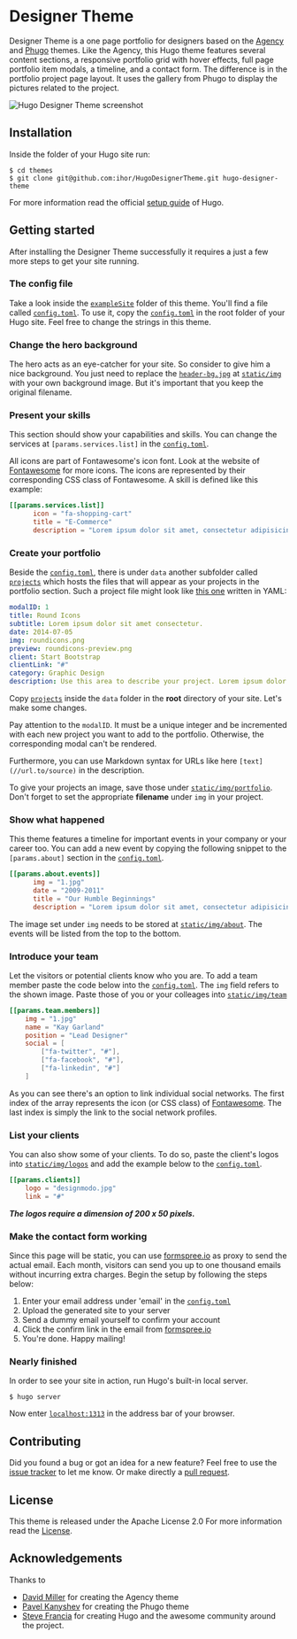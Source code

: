 # Designer Theme

Designer Theme is a one page portfolio for designers based on the [Agency](https://themes.gohugo.io/theme/agency/) and [Phugo](https://github.com/aerohub/phugo) themes. Like the Agency, this Hugo theme features several content sections, a responsive portfolio grid with hover effects, full page portfolio item modals, a timeline, and a contact form. The difference is in the portfolio project page layout. It uses the gallery from Phugo to display the pictures related to the project.

![Hugo Designer Theme screenshot](https://raw.githubusercontent.com/ihor/HugoDesignerTheme/master/images/screenshot.png)


## Installation

Inside the folder of your Hugo site run:

    $ cd themes
    $ git clone git@github.com:ihor/HugoDesignerTheme.git hugo-designer-theme

For more information read the official [setup guide](//gohugo.io/overview/installing/) of Hugo.


## Getting started

After installing the Designer Theme successfully it requires a just a few more steps to get your site running.


### The config file

Take a look inside the [`exampleSite`](//github.com/ihor/HugoDesignerTheme/tree/master/exampleSite) folder of this theme. You'll find a file called [`config.toml`](//github.com/ihor/HugoDesignerTheme/blob/master/exampleSite/config.toml). To use it, copy the [`config.toml`](//github.com/ihor/HugoDesignerTheme/blob/master/exampleSite/config.toml) in the root folder of your Hugo site. Feel free to change the strings in this theme.


### Change the hero background

The hero acts as an eye-catcher for your site. So consider to give him a nice background. You just need to replace the [`header-bg.jpg`](//github.com/ihor/HugoDesignerTheme/blob/master/static/img/header-bg.jpg) at [`static/img`](//github.com/ihor/HugoDesignerTheme/tree/master/static/img) with your own background image. But it's important that you keep the original filename.


### Present your skills

This section should show your capabilities and skills. You can change the services at `[params.services.list]` in the [`config.toml`](//github.com/ihor/HugoDesignerTheme/blob/master/exampleSite/config.toml).

All icons are part of Fontawesome's icon font. Look at the website of [Fontawesome](//fortawesome.github.io/Font-Awesome/icons/) for more icons. The icons are represented by their corresponding CSS class of Fontawesome. A skill is defined like this example:

```toml
[[params.services.list]]
      icon = "fa-shopping-cart"
      title = "E-Commerce"
      description = "Lorem ipsum dolor sit amet, consectetur adipisicing elit. Minima maxime quam architecto quo inventore harum ex magni, dicta impedit."
```


### Create your portfolio

Beside the [`config.toml`](//github.com/ihor/HugoDesignerTheme/blob/master/exampleSite/config.toml), there is under `data` another subfolder called [`projects`](//github.com/ihor/HugoDesignerTheme/tree/master/exampleSite/data/projects) which hosts the files that will appear as your projects in the portfolio section. Such a project file might look like [this one](//github.com/ihor/HugoDesignerTheme/blob/master/exampleSite/data/projects/2014-07-05-project-1.yaml) written in YAML:

```yaml
modalID: 1
title: Round Icons
subtitle: Lorem ipsum dolor sit amet consectetur.
date: 2014-07-05
img: roundicons.png
preview: roundicons-preview.png
client: Start Bootstrap
clientLink: "#"
category: Graphic Design
description: Use this area to describe your project. Lorem ipsum dolor sit amet, consectetur adipisicing elit. Est blanditiis dolorem culpa incidunt minus dignissimos deserunt repellat aperiam quasi sunt officia expedita beatae cupiditate, maiores repudiandae, nostrum, reiciendis facere nemo! <br><br>**Want these icons in this portfolio item sample?** You can download 60 of them for free, courtesy of [RoundIcons.com](//getdpd.com/cart/hoplink/18076?referrer=bvbo4kax5k8ogc), or you can purchase the 1500 icon set [here](//getdpd.com/cart/hoplink/18076?referrer=bvbo4kax5k8ogc).
```

Copy [`projects`](//github.com/ihor/HugoDesignerTheme/tree/master/exampleSite/data/projects) inside the `data` folder in the **root** directory of your site. Let's make some changes.

Pay attention to the `modalID`. It must be a unique integer and be incremented with each new project you want to add to the portfolio. Otherwise, the corresponding modal can't be rendered.

Furthermore, you can use Markdown syntax for URLs like here `[text](//url.to/source)` in the description.

To give your projects an image, save those under [`static/img/portfolio`](github.com/ihor/HugoDesignerTheme/tree/master/static/img/portfolio). Don't forget to set the appropriate **filename** under `img` in your project.


### Show what happened

This theme features a timeline for important events in your company or your career too. You can add a new event by copying the following snippet to the `[params.about]` section in the [`config.toml`](//github.com/ihor/HugoDesignerTheme/blob/master/exampleSite/config.toml).

```toml
[[params.about.events]]
      img = "1.jpg"
      date = "2009-2011"
      title = "Our Humble Beginnings"
      description = "Lorem ipsum dolor sit amet, consectetur adipisicing elit. Sunt ut voluptatum eius sapiente, totam reiciendis temporibus qui quibusdam, recusandae sit vero unde, sed, incidunt et ea quo dolore laudantium consectetur!"
```

The image set under `img` needs to be stored at [`static/img/about`](//github.com/ihor/HugoDesignerTheme/tree/master/static/img/about). The events will be listed from the top to the bottom.


### Introduce your team

Let the visitors or potential clients know who you are. To add a team member paste the code below into the [`config.toml`](//github.com/ihor/HugoDesignerTheme/blob/master/exampleSite/config.toml). The `img` field refers to the shown image. Paste those of you or your colleages into [`static/img/team`](//github.com/ihor/HugoDesignerTheme/tree/master/static/img/team) 

```toml
[[params.team.members]]
    img = "1.jpg"
    name = "Kay Garland"
    position = "Lead Designer"
    social = [
        ["fa-twitter", "#"],
        ["fa-facebook", "#"],
        ["fa-linkedin", "#"]
    ]
```

As you can see there's an option to link individual social networks. The first index of the array represents the icon (or CSS class) of [Fontawesome](//fortawesome.github.io/Font-Awesome/icons/). The last index is simply the link to the social network profiles.


### List your clients

You can also show some of your clients. To do so, paste the client's logos into [`static/img/logos`](//github.com/ihor/HugoDesignerTheme/tree/master/static/img/logos) and add the example below to the [`config.toml`](//github.com/ihor/HugoDesignerTheme/blob/master/exampleSite/config.toml).

```toml
[[params.clients]]
    logo = "designmodo.jpg"
    link = "#"
```

***The logos require a dimension of 200 x 50 pixels.***


### Make the contact form working

Since this page will be static, you can use [formspree.io](//formspree.io/) as proxy to send the actual email. Each month, visitors can send you up to one thousand emails without incurring extra charges. Begin the setup by following the steps below:

1. Enter your email address under 'email' in the [`config.toml`](//github.com/ihor/HugoDesignerTheme/blob/master/exampleSite/config.toml)
2. Upload the generated site to your server
3. Send a dummy email yourself to confirm your account
4. Click the confirm link in the email from [formspree.io](//formspree.io/)
5. You're done. Happy mailing!


### Nearly finished

In order to see your site in action, run Hugo's built-in local server. 

    $ hugo server

Now enter [`localhost:1313`](http://localhost:1313/) in the address bar of your browser.


## Contributing

Did you found a bug or got an idea for a new feature? Feel free to use the [issue tracker](//github.com/ihor/HugoDesignerTheme/issues) to let me know. Or make directly a [pull request](//github.com/ihor/HugoDesignerTheme/pulls).


## License

This theme is released under the Apache License 2.0 For more information read the [License](https://github.com/ihor/HugoDesignerTheme/blob/master/LICENSE).


## Acknowledgements

Thanks to 

- [David Miller](//github.com/davidtmiller) for creating the Agency theme
- [Pavel Kanyshev](https://github.com/aerohub) for creating the Phugo theme
- [Steve Francia](//github.com/spf13) for creating Hugo and the awesome community around the project.
